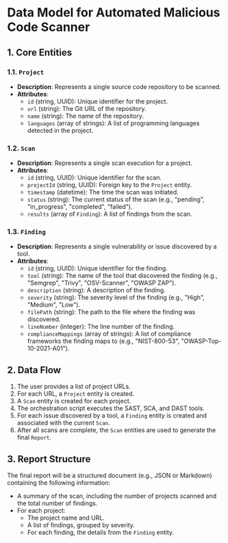 # Data Model for Automated Malicious Code Scanner

## 1. Core Entities

### 1.1. `Project`
- **Description**: Represents a single source code repository to be scanned.
- **Attributes**:
    - `id` (string, UUID): Unique identifier for the project.
    - `url` (string): The Git URL of the repository.
    - `name` (string): The name of the repository.
    - `languages` (array of strings): A list of programming languages detected in the project.

### 1.2. `Scan`
- **Description**: Represents a single scan execution for a project.
- **Attributes**:
    - `id` (string, UUID): Unique identifier for the scan.
    - `projectId` (string, UUID): Foreign key to the `Project` entity.
    - `timestamp` (datetime): The time the scan was initiated.
    - `status` (string): The current status of the scan (e.g., "pending", "in_progress", "completed", "failed").
    - `results` (array of `Finding`): A list of findings from the scan.

### 1.3. `Finding`
- **Description**: Represents a single vulnerability or issue discovered by a tool.
- **Attributes**:
    - `id` (string, UUID): Unique identifier for the finding.
    - `tool` (string): The name of the tool that discovered the finding (e.g., "Semgrep", "Trivy", "OSV-Scanner", "OWASP ZAP").
    - `description` (string): A description of the finding.
    - `severity` (string): The severity level of the finding (e.g., "High", "Medium", "Low").
    - `filePath` (string): The path to the file where the finding was discovered.
    - `lineNumber` (integer): The line number of the finding.
    - `complianceMappings` (array of strings): A list of compliance frameworks the finding maps to (e.g., "NIST-800-53", "OWASP-Top-10-2021-A01").

## 2. Data Flow

1. The user provides a list of project URLs.
2. For each URL, a `Project` entity is created.
3. A `Scan` entity is created for each project.
4. The orchestration script executes the SAST, SCA, and DAST tools.
5. For each issue discovered by a tool, a `Finding` entity is created and associated with the current `Scan`.
6. After all scans are complete, the `Scan` entities are used to generate the final `Report`.

## 3. Report Structure

The final report will be a structured document (e.g., JSON or Markdown) containing the following information:

- A summary of the scan, including the number of projects scanned and the total number of findings.
- For each project:
    - The project name and URL.
    - A list of findings, grouped by severity.
    - For each finding, the details from the `Finding` entity.
